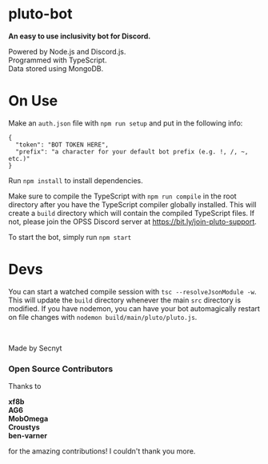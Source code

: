 # pluto-bot

**An easy to use inclusivity bot for Discord.**


Powered by Node.js and Discord.js.\
Programmed with TypeScript.\
Data stored using MongoDB.


# On Use #

Make an ```auth.json``` file with ```npm run setup``` and put in the following info:
```
{
  "token": "BOT TOKEN HERE",
  "prefix": "a character for your default bot prefix (e.g. !, /, ~, etc.)"
}
```

Run ```npm install``` to install dependencies.

Make sure to compile the TypeScript with
```npm run compile``` in the root directory after you have the TypeScript compiler globally installed. This will create a `build` directory which will contain the compiled TypeScript files. If not, please join the OPSS Discord server at https://bit.ly/join-pluto-support.

To start the bot, simply run ```npm start```

# Devs #

You can start a watched compile session with ```tsc --resolveJsonModule -w```. This will update the `build` directory whenever the main `src` directory is modified.
If you have nodemon, you can have your bot automagically restart on file changes with ```nodemon build/main/pluto/pluto.js```.

​
​
​

Made by Secnyt

### Open Source Contributors ###
Thanks to

**xf8b**\
**AG6**\
**MobOmega**\
**Croustys**\
**ben-varner**

for the amazing contributions! I couldn't thank you more.
